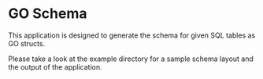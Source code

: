 # GO Schema

This application is designed to generate the schema for given SQL tables as GO structs. 

Please take a look at the example directory for a sample schema layout and the output of the application.

